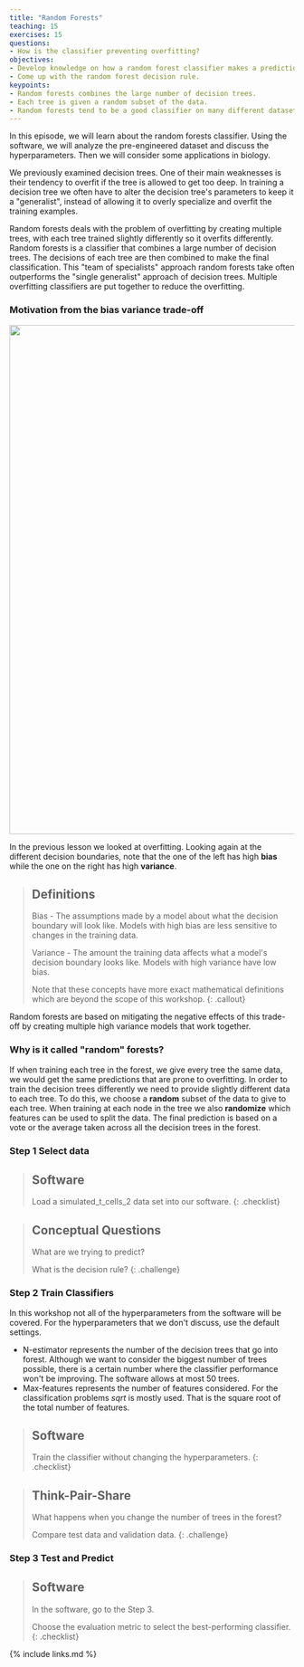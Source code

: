 ```yaml
---
title: "Random Forests"
teaching: 15
exercises: 15
questions:
- How is the classifier preventing overfitting?
objectives:
- Develop knowledge on how a random forest classifier makes a prediction.
- Come up with the random forest decision rule.
keypoints:
- Random forests combines the large number of decision trees.
- Each tree is given a random subset of the data.
- Random forests tend to be a good classifier on many different datasets.
---
```


In this episode, we will learn about the random forests classifier.
Using the software, we will analyze the pre-engineered dataset and discuss the hyperparameters.
Then we will consider some applications in biology.

We previously examined decision trees.
One of their main weaknesses is their tendency to overfit if the tree is allowed to get too deep.
In training a decision tree we often have to alter the decision tree's parameters to keep it a "generalist", instead of allowing it to overly specialize and overfit the training examples.

Random forests deals with the problem of overfitting by creating multiple trees, with each tree trained slightly differently so it overfits differently.
Random forests is a classifier that combines a large number of decision trees.
The decisions of each tree are then combined to make the final classification.
This "team of specialists" approach random forests take often outperforms the "single generalist" approach of decision trees.
Multiple overfitting classifiers are put together to reduce the overfitting.

### Motivation from the bias variance trade-off

<p align="center">
<img width="900" src="https://raw.githubusercontent.com/gitter-lab/ml-bio-workshop/gh-pages/assets/decisiontree3.jpeg">
</p>

In the previous lesson we looked at overfitting.
Looking again at the different decision boundaries, note that the one of the left has high __bias__ while the one on the right has high __variance__.

> ## Definitions
>
> Bias - The assumptions made by a model about what the decision boundary will look like. Models with high bias are less sensitive to changes in the training data.
>
> Variance - The amount the training data affects what a model's decision boundary looks like. Models with high variance have low bias.
>
> Note that these concepts have more exact mathematical definitions which are beyond the scope of this workshop.
{: .callout}

Random forests are based on mitigating the negative effects of this trade-off by creating multiple high variance models that work together.


### Why is it called "random" forests?

If when training each tree in the forest, we give every tree the same data, we would get the same predictions that are prone to overfitting.
In order to train the decision trees differently we need to provide slightly different data to each tree.
To do this, we choose a **random** subset of the data to give to each tree.
When training at each node in the tree we also **randomize** which features can be used to split the data.
The final prediction is based on a vote or the average taken across all the decision trees in the forest.


### Step 1 Select data

> ## Software
>
> Load a simulated_t_cells_2 data set into our software.
{: .checklist}

> ## Conceptual Questions
>
> What are we trying to predict?
>
> What is the decision rule?
{: .challenge}


### Step 2 Train Classifiers

In this workshop not all of the hyperparameters from the software will be covered.
For the hyperparameters that we don't discuss, use the default settings.
- N-estimator represents the number of the decision trees that go into forest. Although we want to consider the biggest number of trees possible, there is a certain number where the classifier performance won't be improving. The software allows at most 50 trees.
- Max-features represents the number of features considered. For the classification problems *sqrt* is mostly used. That is the square root of the total number of features.

> ## Software
>
> Train the classifier without changing the hyperparameters.
{: .checklist}

> ## Think-Pair-Share
>
> What happens when you change the number of trees in the forest?
>
> Compare test data and validation data.
{: .challenge}


### Step 3 Test and Predict

> ## Software
>
> In the software, go to the Step 3.
>
> Choose the evaluation metric to select the best-performing classifier.
{: .checklist}


{% include links.md %}
